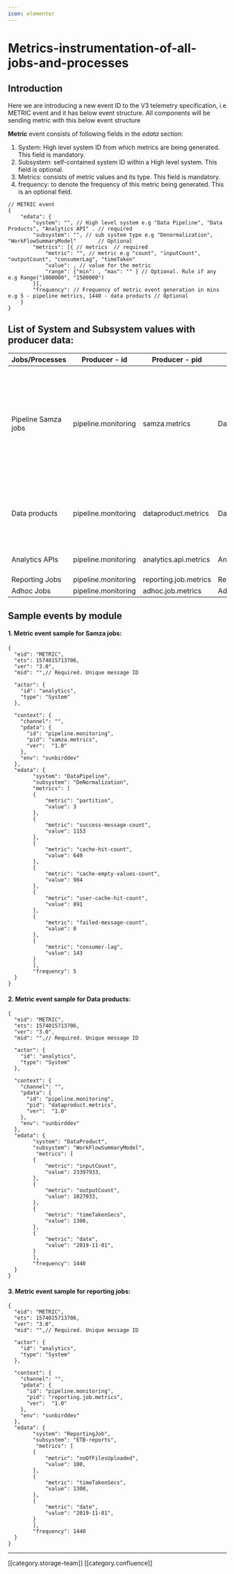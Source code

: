 ```yaml
---
icon: elementor
---
```


# Metrics-instrumentation-of-all-jobs-and-processes

## Introduction

Here we are introducing a new event ID to the V3 telemetry specification, i.e METRIC event and it has below event structure. All components will be sending metric with this below event structure

**Metric**  event consists of following fields in the  _edata_  section:

1. System: High level system ID from which metrics are being generated. This field is mandatory.
2. Subsystem: self-contained system ID within a High level system. This field is optional.
3. Metrics: consists of metric values and its type. This field is mandatory.
4. frequency: to denote the frequency of this metric being generated. This is an optional field.

```
// METRIC event
{
    "edata": {
        "system": "", // High level system e.g "Data Pipeline", "Data Products", "Analytics API" . // required
        "subsystem": "", // sub system type e.g "Denormalization", "WorkFlowSummaryModel"       // Optional
        "metrics": [{ // metrics  // required
            "metric": "", // metric e.g "count", "inputCount", "outputCount", "consumerLag", "timeTaken"
            "value": , // value for the metric
            "range": {"min": , "max": "" } // Optional. Rule if any e.g Range("1000000", "1500000")
        }],
        "frequency": // Frequency of metric event generation in mins e.g 5 - pipeline metrics, 1440 - data products // Optional
    }
}
```

## List of System and Subsystem values with producer data:

| Jobs/Processes      | Producer - id       | Producer - pid        | System       | Subsystem                                                                                                                                                                                                                                                                   |
| ------------------- | ------------------- | --------------------- | ------------ | --------------------------------------------------------------------------------------------------------------------------------------------------------------------------------------------------------------------------------------------------------------------------- |
| Pipeline Samza jobs | pipeline.monitoring | samza.metrics         | DataPipeline | Job Names - DeDuplication DeNormalization DruidEventsValidator EventsRouter RedisUpdater TelemetryExtractor TelemetryLocationUpdater TelemetryRouter TelemetryValidator DeviceProfileUpdater ContentCacheUpdater UserCacheUpdater AssessmentAggregator DerivedDeDuplication |
| Data products       | pipeline.monitoring | dataproduct.metrics   | DataProduct  | Job Names - WorkFlowSummaryModel WorkFlowUsageSummaryModel ETBCoverageSummaryModel UpdateContentRating DataExhaustJob DeviceSummaryModel etc..                                                                                                                              |
| Analytics APIs      | pipeline.monitoring | analytics.api.metrics | AnalyticsAPI | API names - DeviceRegisterAPI DeviceProfileAPI DataExhaustAPI etc..                                                                                                                                                                                                         |
| Reporting Jobs      | pipeline.monitoring | reporting.job.metrics | ReportingJob | Report names                                                                                                                                                                                                                                                                |
| Adhoc Jobs          | pipeline.monitoring | adhoc.job.metrics     | AdhocJob     | Job names                                                                                                                                                                                                                                                                   |

## Sample events by module

#### 1. Metric event sample for Samza jobs:

```
{
  "eid": "METRIC",
  "ets": 1574015713706,
  "ver": "3.0",
  "mid": "",// Required. Unique message ID

  "actor": {
    "id": "analytics",
    "type": "System"
  },

  "context": { 
    "channel": "",
    "pdata": {
      "id": "pipeline.monitoring",
      "pid": "samza.metrics",
      "ver":  "1.0"
    },
    "env": "sunbirddev"
  },
  "edata": {
        "system": "DataPipeline",
        "subsystem": "DeNormalization",
        "metrics": [
        {
            "metric": "partition",
            "value": 3
        },
        { 
            "metric": "success-message-count",
            "value": 1153
        },
        { 
            "metric": "cache-hit-count",
            "value": 649
        },
        { 
            "metric": "cache-empty-values-count",
            "value": 984
        },
        {
            "metric": "user-cache-hit-count",
            "value": 891
        },
        {
            "metric": "failed-message-count",
            "value": 0
        },
        { 
            "metric": "consumer-lag",
            "value": 143
        }
        ],
        "frequency": 5
  }
}
```

#### 2. Metric event sample for Data products:

```
{
  "eid": "METRIC",
  "ets": 1574015713706,
  "ver": "3.0",
  "mid": "",// Required. Unique message ID

  "actor": {
    "id": "analytics",
    "type": "System"
  },

  "context": { 
    "channel": "",
    "pdata": {
      "id": "pipeline.monitoring",
      "pid": "dataproduct.metrics",
      "ver":  "1.0"
    },
    "env": "sunbirddev"
  },
  "edata": {
        "system": "DataProduct",
        "subsystem": "WorkFlowSummaryModel",
         "metrics": [
        { 
            "metric": "inputCount",
            "value": 23397933,
        },
        { 
            "metric": "outputCount",
            "value": 1027033,
        },
        { 
            "metric": "timeTakenSecs",
            "value": 1308,
        },
        { 
            "metric": "date",
            "value": "2019-11-01",
        }
        ],
        "frequency": 1440
  }
}
```

#### 3. Metric event sample for reporting jobs:

```
{
  "eid": "METRIC",
  "ets": 1574015713706,
  "ver": "3.0",
  "mid": "",// Required. Unique message ID

  "actor": {
    "id": "analytics",
    "type": "System"
  },

  "context": { 
    "channel": "",
    "pdata": {
      "id": "pipeline.monitoring",
      "pid": "reporting.job.metrics",
      "ver":  "1.0"
    },
    "env": "sunbirddev"
  },
  "edata": {
        "system": "ReportingJob",
        "subsystem": "ETB-reports",
         "metrics": [
        { 
            "metric": "noOfFilesUploaded",
            "value": 100,
        },
        { 
            "metric": "timeTakenSecs",
            "value": 1308,
        },
        { 
            "metric": "date",
            "value": "2019-11-01",
        }
        ],
        "frequency": 1440
  }
}
```

***

\[\[category.storage-team]] \[\[category.confluence]]
